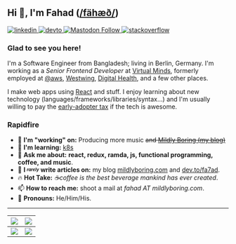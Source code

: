 ## Hi 👋, I'm Fahad ([/fähæð/][1])

[ ![linkedin][linkedin-badge]][linkedin-link][ ![devto][devto-badge]][devto-link][ ![Mastodon Follow][mast-badge]][mast-link][ ![stackoverflow][so-badge]][so-link]

### Glad to see you here!

I'm a Software Engineer from Bangladesh; living in Berlin, Germany.
I'm working as a _Senior Frontend Developer_ at [Virtual Minds], formerly employed at [@aws], [Westwing], [Digital Health][dh], and a few other places.

I make web apps using [React] and stuff. I enjoy learning about new technology (languages/frameworks/libraries/syntax…) and I'm usually willing to pay the [early-adopter tax][2] if the tech is awesome.

### Rapidfire

- 🔭 **I'm "working" on:** Producing more music ~~and [Mildly Boring (my blog)][blog]~~
- 🌱 **I'm learning:** [k8s]
- 💬 **Ask me about:** **react, redux, ramda, js, functional programming, coffee, and music**.
- 📝 **I _<sup><sub>rarely</sub></sup>_ write articles on:** my blog [mildlyboring.com][blog] and [dev.to/fa7ad][devto-link].
- 🔥 **Hot Take:** _☕️coffee is the best beverage mankind has ever created_.
- 📫 **How to reach me:** shoot a mail at _fahad AT mildlyboring.com_.
- 💅 **Pronouns:** He/Him/His.

---

<table>
  <thead>
    <tr>
      <th align="center">
        <picture>
          <source srcset="https://github-readme-stats.vercel.app/api?username=fa7ad&count_private=true&theme=radical&show_icons=true" media="(prefers-color-scheme: dark)" />
          <source srcset="https://github-readme-stats.vercel.app/api?username=fa7ad&count_private=true&show_icons=true" media="(prefers-color-scheme: light), (prefers-color-scheme: no-preference)" />
          <img src="https://github-readme-stats.vercel.app/api?username=fa7ad&count_private=true&show_icons=true" />
        </picture>
      </th>
      <th align="center">
        <picture>
          <source srcset="https://github-readme-streak-stats-ei8cknvpq-fa7ad.vercel.app/?user=fa7ad&theme=radical&border_radius=4&mode=weekly&date_format=d.m.y&card_width=360" media="(prefers-color-scheme: dark)" />
          <source srcset="https://github-readme-streak-stats-ei8cknvpq-fa7ad.vercel.app/?user=fa7ad&border_radius=4&mode=weekly&date_format=d.m.y&card_width=360" media="(prefers-color-scheme: light), (prefers-color-scheme: no-preference)" />
          <img src="https://github-readme-streak-stats-ei8cknvpq-fa7ad.vercel.app/?user=fa7ad&border_radius=4&mode=weekly&date_format=d.m.y&card_width=360" />
        </picture>
      </th>
    </tr>
  </thead>
  <tbody>
    <tr>
      <td align="center">
        <picture>
          <source srcset="https://github-readme-stats.vercel.app/api/top-langs/?username=fa7ad&layout=compact&card_width=417&show_icons=true&theme=radical" media="(prefers-color-scheme: dark)" />
          <source srcset="https://github-readme-stats.vercel.app/api/top-langs/?username=fa7ad&layout=compact&card_width=417&show_icons=true" media="(prefers-color-scheme: light), (prefers-color-scheme: no-preference)" />
          <img src="https://github-readme-stats.vercel.app/api/top-langs/?username=fa7ad&layout=compact&card_width=417&show_icons=true" />
        </picture>
      </td>
      <td align="center">
        <a href="https://open.spotify.com/track/48Zzcl2ifQpsVu1PHwnqKy">
          <img src="https://spotify-recently-played-readme.vercel.app/api?user=fahadiam&width=360&count=2&unique=1" />
        </a>
      </td>
    </tr>
  </tbody>
</table>

<!-- badges -->

[linkedin-badge]: https://img.shields.io/badge/linkedin-%231E77B5.svg?style=for-the-badge&logo=linkedin&logoColor=white
[devto-badge]: https://img.shields.io/badge/dev.to-%2308090A.svg?style=for-the-badge&logo=dev.to&logoColor=white
[mast-badge]: https://img.shields.io/mastodon/follow/109310575443071230?color=salmon&domain=https%3A%2F%2Fc.im&label=c.im&logo=mastodon&logoColor=white&style=for-the-badge
[so-badge]: https://img.shields.io/badge/stackoverflow-%23F28032.svg?style=for-the-badge&logo=stackoverflow&logoColor=white

<!-- social-links -->

[linkedin-link]: https://linkedin.com/in/fa7ad
[devto-link]: https://dev.to/fa7ad
[mast-link]: https://c.im/@fa7ad
[so-link]: https://stackoverflow.com/users/3639506/trve-fa7ad

<!-- orgs -->

[Virtual Minds]: https://virtualminds.de/en/
[k8s]: https://kubernetes.io
[@aws]: https://github.com/aws
[Westwing]: https://github.com/Westwing-Home-and-Living
[dh]: https://grameendh.com
[React]: https://reactjs.org/
[blog]: https://mildlyboring.com

<!-- unnamed links -->

[1]: http://ipa-reader.xyz/?text=f%C3%A4h%C3%A6%C3%B0&voice=Filiz
[2]: https://www.zdnet.com/article/the-early-adopter-tax/
